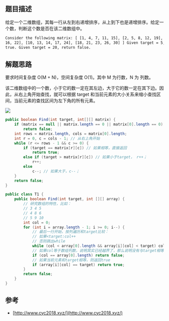 ## 题目描述

给定一个二维数组，其每一行从左到右递增排序，从上到下也是递增排序。给定一个数，判断这个数是否在该二维数组中。

```html
Consider the following matrix: [ [1, 4, 7, 11, 15], [2, 5, 8, 12, 19], [3, 6, 9,
16, 22], [10, 13, 14, 17, 24], [18, 21, 23, 26, 30] ] Given target = 5, return
true. Given target = 20, return false.
```

## 解题思路

要求时间复杂度 O(M + N)，空间复杂度 O(1)。其中 M 为行数，N 为 列数。

该二维数组中的一个数，小于它的数一定在其左边，大于它的数一定在其下边。因此，从右上角开始查找，就可以根据 target 和当前元素的大小关系来缩小查找区间，当前元素的查找区间为左下角的所有元素。

![](https://cs-notes-1256109796.cos.ap-guangzhou.myqcloud.com/35a8c711-0dc0-4613-95f3-be96c6c6e104.gif#alt=)

```java
public boolean Find(int target, int[][] matrix) {
    if (matrix == null || matrix.length == 0 || matrix[0].length == 0)
        return false;
    int rows = matrix.length, cols = matrix[0].length;
    int r = 0, c = cols - 1; // 从右上角开始
    while (r <= rows - 1 && c >= 0) {
        if (target == matrix[r][c]) // 如果相等，直接返回
            return true;
        else if (target > matrix[r][c]) // 如果小于target， r++；
            r++;
        else
            c--; // 如果大于，c--；
    }
    return false;
}
```

```java
public class T1 {
    public boolean Find(int target, int [][] array) {
        // 研究数组的特性，比如：
      	// 3 4 5
      	// 4 8 6
      	// 5 9 10
        int col = 0;
        for (int i = array.length - 1; i >= 0; i--) {
          	// 最后一行开始，按列遍历和target比较：
          	// 如果<target:col++
            // 否则跳出while
            while (col < array[0].length && array[i][col] < target) col++;
            // 如果col等于数组列数，说明其实已经越界了，那么说明没有与target相等的数
            if (col == array[0].length) return false;
            // 如果当前元素和target相等，则返回true
            if (array[i][col] == target) return true;
        }
        return false;
    }
}
```

## 参考

- [http://www.cyc2018.xyz/](http://www.cyc2018.xyz/)
